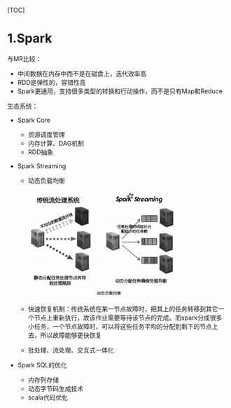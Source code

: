 [TOC]

# 1.Spark

与MR比较：

- 中间数据在内存中而不是在磁盘上，迭代效率高
- RDD是弹性的，容错性高
- Spark更通用，支持很多类型的转换和行动操作，而不是只有Map和Reduce

生态系统：

- Spark Core

  - 资源调度管理
  - 内存计算、DAG机制
  - RDD抽象

- Spark Streaming

  - 动态负载均衡

    ![](1-1.jpg)

  - 快速恢复机制：传统系统在某一节点故障时，把其上的任务转移到其它一个节点上重新执行，故该作业需要等待该节点的完成。而spark分成很多小任务，一个节点故障时，可以将这些任务平均的分配到剩下的节点上去，所以故障能够更快恢复

  - 批处理、流处理、交互式一体化

- Spark SQL的优化

  - 内存列存储
  - 动态字节码生成技术
  - scala代码优化

